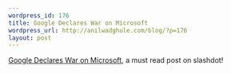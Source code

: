 ```yaml
--- 
wordpress_id: 176
title: Google Declares War on Microsoft
wordpress_url: http://anilwadghule.com/blog/?p=176
layout: post
---
```

<a href="http://slashdot.org/article.pl?sid=05/10/06/1250215&amp;tid=217&tid=109">Google Declares War on Microsoft</a>, a must read post on slashdot!
